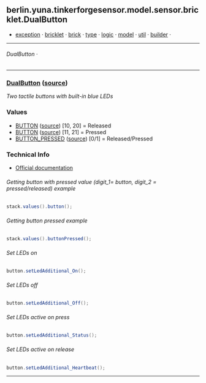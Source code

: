 
## berlin.yuna.tinkerforgesensor.model.sensor.bricklet.DualButton
* [exception](https://github.com/YunaBraska/tinkerforge-sensor/blob/master/readmeDoc/berlin/yuna/tinkerforgesensor/model/exception/README.md) · [bricklet](https://github.com/YunaBraska/tinkerforge-sensor/blob/master/readmeDoc/berlin/yuna/tinkerforgesensor/model/sensor/bricklet/README.md) · [brick](https://github.com/YunaBraska/tinkerforge-sensor/blob/master/readmeDoc/berlin/yuna/tinkerforgesensor/model/sensor/brick/README.md) · [type](https://github.com/YunaBraska/tinkerforge-sensor/blob/master/readmeDoc/berlin/yuna/tinkerforgesensor/model/type/README.md) · [logic](https://github.com/YunaBraska/tinkerforge-sensor/blob/master/readmeDoc/berlin/yuna/tinkerforgesensor/logic/README.md) · [model](https://github.com/YunaBraska/tinkerforge-sensor/blob/master/readmeDoc/berlin/yuna/tinkerforgesensor/model/README.md) · [util](https://github.com/YunaBraska/tinkerforge-sensor/blob/master/readmeDoc/berlin/yuna/tinkerforgesensor/util/README.md) · [builder](https://github.com/YunaBraska/tinkerforge-sensor/blob/master/readmeDoc/berlin/yuna/tinkerforgesensor/model/builder/README.md) · 

---
###### DualButton · 

---

### [DualButton](https://github.com/YunaBraska/tinkerforge-sensor/blob/master/readmeDoc/berlin/yuna/tinkerforgesensor/model/sensor/bricklet/DualButton.md) ([source](src/main/java/berlin/yuna/tinkerforgesensor/model/sensor/bricklet/DualButton.java))
*Two tactile buttons with built-in blue LEDs*
### Values

* [BUTTON](https://github.com/YunaBraska/tinkerforge-sensor/blob/master/readmeDoc/berlin/yuna/tinkerforgesensor/model/type/ValueType.md) ([source](src/main/java/berlin/yuna/tinkerforgesensor/model/type/ValueType.java)) [10, 20] = Released
* [BUTTON](https://github.com/YunaBraska/tinkerforge-sensor/blob/master/readmeDoc/berlin/yuna/tinkerforgesensor/model/type/ValueType.md) ([source](src/main/java/berlin/yuna/tinkerforgesensor/model/type/ValueType.java)) [11, 21] = Pressed
* [BUTTON_PRESSED](https://github.com/YunaBraska/tinkerforge-sensor/blob/master/readmeDoc/berlin/yuna/tinkerforgesensor/model/type/ValueType.md) ([source](src/main/java/berlin/yuna/tinkerforgesensor/model/type/ValueType.java)) [0/1] = Released/Pressed
### Technical Info

* [Official documentation](href=)
###### Getting button with pressed value (digit_1= button, digit_2 = pressed/released) example
```java
stack.values().button();
```

###### Getting button pressed example
```java
stack.values().buttonPressed();
```

###### Set LEDs on
```java
button.setLedAdditional_On();
```

###### Set LEDs off
```java
button.setLedAdditional_Off();
```

###### Set LEDs active on press
```java
button.setLedAdditional_Status();
```

###### Set LEDs active on release
```java
button.setLedAdditional_Heartbeat();
```

--- 
